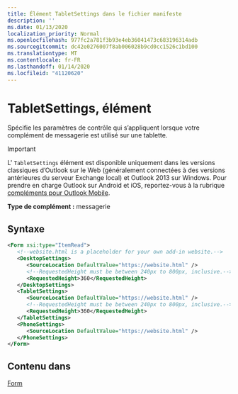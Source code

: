 ```yaml
---
title: Élément TabletSettings dans le fichier manifeste
description: ''
ms.date: 01/13/2020
localization_priority: Normal
ms.openlocfilehash: 977fc2a781f3b93e4eb36041473c683196314adb
ms.sourcegitcommit: dc42e0276007f8ab006028b9cd0cc1526c1bd100
ms.translationtype: MT
ms.contentlocale: fr-FR
ms.lasthandoff: 01/14/2020
ms.locfileid: "41120620"
---
```

# <a name="tabletsettings-element"></a>TabletSettings, élément

Spécifie les paramètres de contrôle qui s’appliquent lorsque votre complément de messagerie est utilisé sur une tablette.

> [!IMPORTANT]
> L' `TabletSettings` élément est disponible uniquement dans les versions classiques d’Outlook sur le Web (généralement connectées à des versions antérieures du serveur Exchange local) et Outlook 2013 sur Windows. Pour prendre en charge Outlook sur Android et iOS, reportez-vous à la rubrique [compléments pour Outlook Mobile](/outlook/add-ins/outlook-mobile-addins).

**Type de complément :** messagerie

## <a name="syntax"></a>Syntaxe

```XML
<Form xsi:type="ItemRead">
   <!--website.html is a placeholder for your own add-in website.-->
   <DesktopSettings>
      <SourceLocation DefaultValue="https://website.html" />
      <!--RequestedHeight must be between 240px to 800px, inclusive.-->
      <RequestedHeight>360</RequestedHeight>
   </DesktopSettings>
   <TabletSettings>
      <SourceLocation DefaultValue="https://website.html" />
      <!--RequestedHeight must be between 240px to 800px, inclusive.-->
      <RequestedHeight>360</RequestedHeight>
   </TabletSettings>
   <PhoneSettings>
      <SourceLocation DefaultValue="https://website.html" />
   </PhoneSettings>
</Form>
```

## <a name="contained-in"></a>Contenu dans

[Form](form.md)

